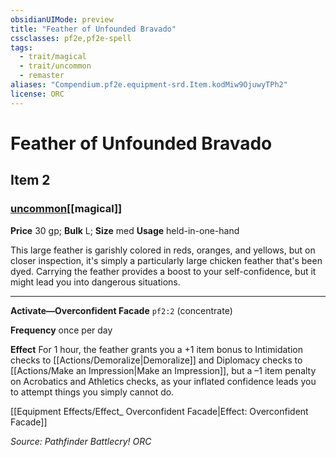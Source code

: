 ```yaml
---
obsidianUIMode: preview
title: "Feather of Unfounded Bravado"
cssclasses: pf2e,pf2e-spell
tags:
  - trait/magical
  - trait/uncommon
  - remaster
aliases: "Compendium.pf2e.equipment-srd.Item.kodMiw9OjuwyTPh2"
license: ORC
---
```

# Feather of Unfounded Bravado
## Item 2
### [uncommon](uncommon "Uncommon Rarity Trait")[[magical]]


**Price** 30 gp; 
**Bulk** L; **Size** med
**Usage** held-in-one-hand

This large feather is garishly colored in reds, oranges, and yellows, but on closer inspection, it's simply a particularly large chicken feather that's been dyed. Carrying the feather provides a boost to your self-confidence, but it might lead you into dangerous situations.

* * *

**Activate—Overconfident Facade** `pf2:2` (concentrate)

**Frequency** once per day

**Effect** For 1 hour, the feather grants you a +1 item bonus to Intimidation checks to [[Actions/Demoralize|Demoralize]] and Diplomacy checks to [[Actions/Make an Impression|Make an Impression]], but a –1 item penalty on Acrobatics and Athletics checks, as your inflated confidence leads you to attempt things you simply cannot do.

[[Equipment Effects/Effect_ Overconfident Facade|Effect: Overconfident Facade]]

*Source: Pathfinder Battlecry!*
*ORC*